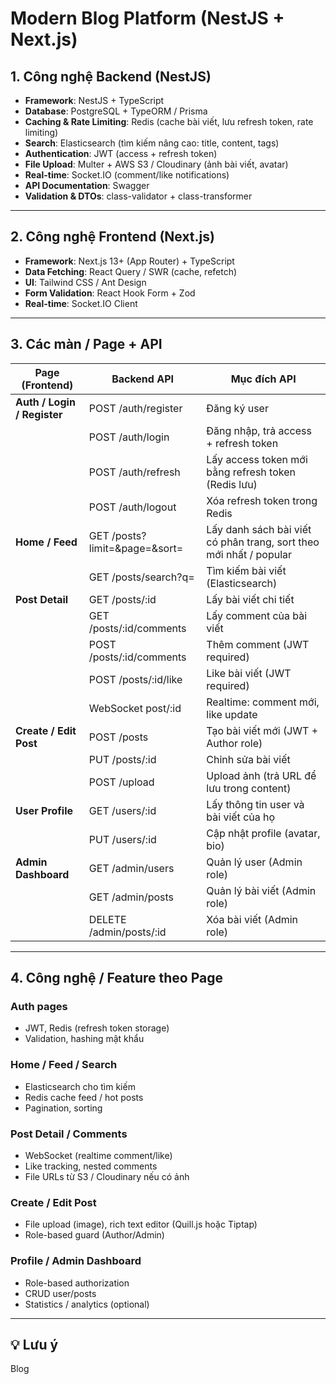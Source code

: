 # Modern Blog Platform (NestJS + Next.js)

## 1. Công nghệ Backend (NestJS)

- **Framework**: NestJS + TypeScript  
- **Database**: PostgreSQL + TypeORM / Prisma  
- **Caching & Rate Limiting**: Redis (cache bài viết, lưu refresh token, rate limiting)  
- **Search**: Elasticsearch (tìm kiếm nâng cao: title, content, tags)  
- **Authentication**: JWT (access + refresh token)  
- **File Upload**: Multer + AWS S3 / Cloudinary (ảnh bài viết, avatar)  
- **Real-time**: Socket.IO (comment/like notifications)  
- **API Documentation**: Swagger  
- **Validation & DTOs**: class-validator + class-transformer  

---

## 2. Công nghệ Frontend (Next.js)

- **Framework**: Next.js 13+ (App Router) + TypeScript  
- **Data Fetching**: React Query / SWR (cache, refetch)  
- **UI**: Tailwind CSS / Ant Design  
- **Form Validation**: React Hook Form + Zod  
- **Real-time**: Socket.IO Client  

---

## 3. Các màn / Page + API

| Page (Frontend)       | Backend API                     | Mục đích API |
|----------------------|---------------------------------|-------------|
| **Auth / Login / Register** | POST /auth/register          | Đăng ký user |
|                      | POST /auth/login                | Đăng nhập, trả access + refresh token |
|                      | POST /auth/refresh              | Lấy access token mới bằng refresh token (Redis lưu) |
|                      | POST /auth/logout               | Xóa refresh token trong Redis |
| **Home / Feed**      | GET /posts?limit=&page=&sort=   | Lấy danh sách bài viết có phân trang, sort theo mới nhất / popular |
|                      | GET /posts/search?q=            | Tìm kiếm bài viết (Elasticsearch) |
| **Post Detail**      | GET /posts/:id                  | Lấy bài viết chi tiết |
|                      | GET /posts/:id/comments         | Lấy comment của bài viết |
|                      | POST /posts/:id/comments        | Thêm comment (JWT required) |
|                      | POST /posts/:id/like            | Like bài viết (JWT required) |
|                      | WebSocket post/:id              | Realtime: comment mới, like update |
| **Create / Edit Post** | POST /posts                    | Tạo bài viết mới (JWT + Author role) |
|                      | PUT /posts/:id                  | Chỉnh sửa bài viết |
|                      | POST /upload                    | Upload ảnh (trả URL để lưu trong content) |
| **User Profile**     | GET /users/:id                  | Lấy thông tin user và bài viết của họ |
|                      | PUT /users/:id                  | Cập nhật profile (avatar, bio) |
| **Admin Dashboard**  | GET /admin/users                | Quản lý user (Admin role) |
|                      | GET /admin/posts                | Quản lý bài viết (Admin role) |
|                      | DELETE /admin/posts/:id         | Xóa bài viết (Admin role) |

---

## 4. Công nghệ / Feature theo Page

### Auth pages
- JWT, Redis (refresh token storage)  
- Validation, hashing mật khẩu  

### Home / Feed / Search
- Elasticsearch cho tìm kiếm  
- Redis cache feed / hot posts  
- Pagination, sorting  

### Post Detail / Comments
- WebSocket (realtime comment/like)  
- Like tracking, nested comments  
- File URLs từ S3 / Cloudinary nếu có ảnh  

### Create / Edit Post
- File upload (image), rich text editor (Quill.js hoặc Tiptap)  
- Role-based guard (Author/Admin)  

### Profile / Admin Dashboard
- Role-based authorization  
- CRUD user/posts  
- Statistics / analytics (optional)  

---

## 💡 Lưu ý
Blog

